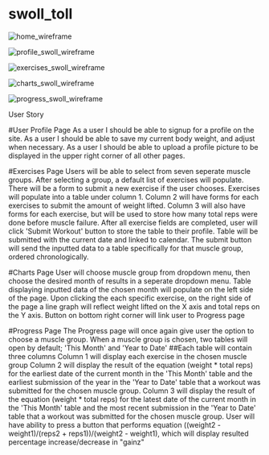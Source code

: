 # swoll_toll

![home_wireframe](https://user-images.githubusercontent.com/28022683/28089308-9705976c-6656-11e7-8dd3-8682986fa202.png)

![profile_swoll_wireframe](https://user-images.githubusercontent.com/28022683/28127522-e2973948-66fa-11e7-91d9-1b4d9ff1148d.png)

![exercises_swoll_wireframe](https://user-images.githubusercontent.com/28022683/28127537-e748fe5e-66fa-11e7-9df3-6ddcfe0727d8.png)

![charts_swoll_wireframe](https://user-images.githubusercontent.com/28022683/28127542-eadc859a-66fa-11e7-9420-06fff6900fbe.png)

![progress_swoll_wireframe](https://user-images.githubusercontent.com/28022683/28127549-f06d2834-66fa-11e7-8332-4c192be5e9e7.png)


User Story

#User Profile Page
As a user I should be able to signup for a profile on the site.
As a user I should be able to save my current body weight, and adjust when necessary.
As a user I should be able to upload a profile picture to be displayed in the upper right corner of all other pages.

#Exercises Page
Users will be able to select from seven seperate muscle groups.
After selecting a group, a default list of exercises will populate. There will be a form to submit a new exercise if the user chooses.
Exercises will populate into a table under column 1. Column 2 will have forms for each exercises to submit the amount of weight lifted. Column 3 will also have forms for each exercise, but will be used to store how many total reps were done before muscle failure. 
After all exercise fields are completed, user will click 'Submit Workout' button to store the table to their profile. Table will be submitted with the current date and linked to calendar.
The submit button will send the inputted data to a table specifically for that muscle group, ordered chronologically.

#Charts Page
User will choose muscle group from dropdown menu, then choose the desired month of results in a seperate dropdown menu.
Table displaying inputted data of the chosen month will populate on the left side of the page. 
Upon clicking the each specific exercise, on the right side of the page a line graph will reflect weight lifted on the X axis and total reps on the Y axis.
Button on bottom right corner will link user to Progress page

#Progress Page
The Progress page will once again give user the option to choose a muscle group.
When a muscle group is chosen, two tables will open by default; 'This Month' and 'Year to Date'
##Each table will contain three columns
Column 1 will display each exercise in the chosen muscle group
Column 2 will display the result of the equation (weight * total reps) for the earliest date of the current month in the 'This Month' table and the earliest submission of the year in the 'Year to Date' table that a workout was submitted for the chosen muscle group. 
Column 3 will display the result of the equation (weight * total reps) for the latest date of the current month in the 'This Month' table and the most recent submission in the 'Year to Date' table that a workout was submitted for the chosen muscle group. 
User will have ability to press a button that performs equation ((weight2 - weight1)/(reps2 + reps1))/(weight2 - weight1), which will display resulted percentage increase/decrease in "gainz"

